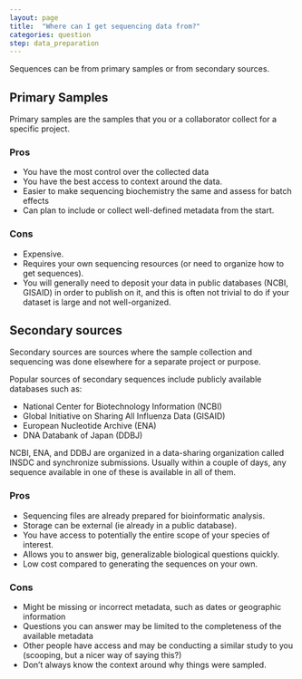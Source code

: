 ```yaml
---
layout: page
title:  "Where can I get sequencing data from?"
categories: question
step: data_preparation
---
```


Sequences can be from primary samples or from secondary sources.

## Primary Samples

Primary samples are the samples that you or a collaborator collect for a specific project.

### Pros

- You have the most control over the collected data 
- You have the best access to context around the data.
- Easier to make sequencing biochemistry the same and assess for batch effects
- Can plan to include or collect well-defined metadata from the start. 

### Cons

- Expensive.
- Requires your own sequencing resources (or need to organize how to get sequences).
- You will generally need to deposit your data in public databases (NCBI, GISAID) in order to publish on it, and this is often not trivial to do if your dataset is large and not well-organized.

## Secondary sources

Secondary sources are sources where the sample collection and sequencing was done elsewhere for a separate project or purpose. 

Popular sources of secondary sequences include publicly available databases such as:
- National Center for Biotechnology Information (NCBI)
- Global Initiative on Sharing All Influenza Data (GISAID)
- European Nucleotide Archive (ENA)
- DNA Databank of Japan (DDBJ)

NCBI, ENA, and DDBJ are organized in a data-sharing organization called INSDC and synchronize submissions. Usually within a couple of days, any sequence available in one of these is available in all of them.

### Pros

- Sequencing files are already prepared for bioinformatic analysis.
- Storage can be external (ie already in a public database).
- You have access to potentially the entire scope of your species of interest.
- Allows you to answer big, generalizable biological questions quickly.
- Low cost compared to generating the sequences on your own.

### Cons

- Might be missing or incorrect metadata, such as dates or geographic information
- Questions you can answer may be limited to the completeness of the available metadata 
- Other people have access and may be conducting a similar study to you (scooping, but a nicer way of saying this?)
- Don’t always know the context around why things were sampled.

